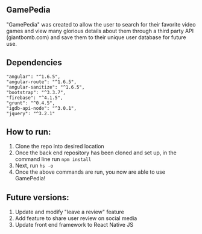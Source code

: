 ## GamePedia

"GamePedia" was created to allow the user to search for their favorite video games and view many glorious details about them through a third party API (giantbomb.com) and save them to their unique user database for future use. 

## Dependencies  
    "angular": "^1.6.5",
    "angular-route": "^1.6.5",
    "angular-sanitize": "^1.6.5",
    "bootstrap": "^3.3.7",
    "firebase": "^4.1.5",
    "grunt": "^0.4.5",
    "igdb-api-node": "^3.0.1",
    "jquery": "^3.2.1"

## How to run:

1. Clone the repo into desired location
2. Once the back end repository has been cloned and set up, in the command line run ```npm install```
4. Next, run ```hs -o```
5. Once the above commands are run, you now are able to use GamePedia!


## Future versions:

1. Update and modify "leave a review" feature
2. Add feature to share user review on social media
3. Update front end framework to React Native JS
